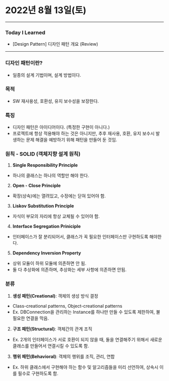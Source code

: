 # 2022년 8월 13일(토)

---

### Today I Learned

- [Design Pattern] 디자인 패턴 개요 (Review)

---

### 디자인 패턴이란?

- 일종의 설계 기법이며, 설계 방법이다.

### 목적

- SW 재사용성, 호환성, 유지 보수성을 보장한다.

### 특징

- 디자인 패턴은 아이디어이다. (특정한 구현이 아니다.)
- 프로젝트에 항상 적용해야 하는 것은 아니지만, 추후 재사용, 호환, 유지 보수시 발생하는 문제 해결을 예방하기 위해 패턴을 만들어 둔 것임.

### 원칙 - SOLID (객체지향 설계 원칙)

1. **Single Responsibility Principle**

- 하나의 클래스는 하나의 역할만 해야 한다.

2. **Open - Close Principle**

- 확장(상속)에는 열려있고, 수정에는 닫혀 있어야 함.

3. **Liskov Substitution Principle**

- 자식이 부모의 자리에 항상 교체될 수 있어야 함.

4. **Interface Segregation Priniciple**

- 인터페이스가 잘 분리되어서, 클래스가 꼭 필요한 인터페이스만 구현하도록 해야한다.

5. **Dependency Inversion Property**

- 상위 모듈이 하위 모듈에 의존하면 안 됨.
- 둘 다 추상화에 의존하며, 추상화는 세부 사항에 의존하면 안됨.

### 분류

1. **생성 패턴(Creational)**: 객체의 생성 방식 결정

- Class-creational patterns, Object-creational patterns
- Ex. DBConnection을 관리하는 Instance를 하나만 만들 수 있도록 제한하여, 불필요한 연결을 막음.

2. **구조 패턴(Structural)**: 객체간의 관계 조직

- Ex. 2개의 인터페이스가 서로 호환이 되지 않을 때, 둘을 연결해주기 위해서 새로운 클래스를 만들어서 연결시킬 수 있도록 함.

3. **행위 패턴(Behavioral)**: 객체의 행위를 조직, 관리, 연합

- Ex. 하위 클래스에서 구현해야 하는 함수 및 알고리즘들을 미리 선언하여, 상속시 이를 필수로 구현하도록 함.